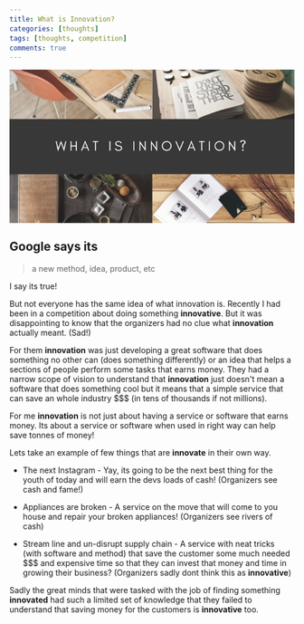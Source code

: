 ```yaml
---
title: What is Innovation?
categories: [thoughts]
tags: [thoughts, competition]
comments: true
---
```

<div>
	<img align="middle" src="/img/what_is_innovation.png" >
</div>


Google says its
------------
> a new method, idea, product, etc

I say its true!

But not everyone has the same idea of what innovation is. Recently I had been in a competition about doing something **innovative**. But it was disappointing to know that the organizers had no clue what **innovation** actually meant. (Sad!)

For them **innovation** was just developing a great software that does something no other can (does something differently) or an idea that helps a sections of people perform some tasks that earns money. They had a narrow scope of vision to understand that **innovation** just doesn't mean a software that does something cool but it means that a simple service that can save an whole industry $$$ (in tens of thousands if not millions).

For me **innovation** is not just about having a service or software that earns money. Its about a service or software when used in right way can help save tonnes of money!

Lets take an example of few things that are **innovate** in their own way.

* The next Instagram - Yay, its going to be the next best thing for the youth of today and will earn the devs loads of cash! (Organizers see cash and fame!)

* Appliances are broken - A service on the move that will come to you house and repair your broken appliances! (Organizers see rivers of cash)

* Stream line and un-disrupt supply chain - A service with neat tricks (with software and method) that save the customer some much needed $$$ and expensive time so that they can invest that money and time in growing their business? (Organizers sadly dont think this as **innovative**)

Sadly the great minds that were tasked with the job of finding something **innovated** had such a limited set of knowledge that they failed to understand that saving money for the customers is **innovative** too.
